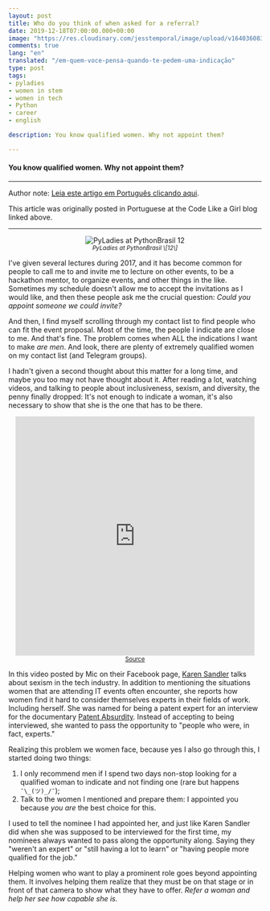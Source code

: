 ```yaml
---
layout: post
title: Who do you think of when asked for a referral?
date: 2019-12-18T07:00:00.000+00:00
image: "https://res.cloudinary.com/jesstemporal/image/upload/v1640360835/covers/miscellaneous_ld0l6r.png"
comments: true
lang: "en"
translated: "/em-quem-voce-pensa-quando-te-pedem-uma-indicação"
type: post
tags:
- pyladies
- women in stem
- women in tech
- Python
- career
- english

description: You know qualified women. Why not appoint them?

---
```

#### You know qualified women. Why not appoint them?

***

Author note: [Leia este artigo em Português clicando aqui](https://code.likeagirl.io/em-quem-voc%C3%AA-pensa-quando-te-pedem-uma-indica%C3%A7%C3%A3o-b15e047b7759).

This article was originally posted in Portuguese at the Code Like a Girl blog linked above.

***

<center>
<img src="https://miro.medium.com/max/3000/1*hPWHuOBEBoxpvAfqqo0bLw.jpeg" alt="PyLadies at PythonBrasil 12">
<br>
<small><i>PyLadies at PythonBrasil \[12\]</i></small>
</center>

I've given several lectures during 2017, and it has become common for people to call me to and invite me to lecture on other events, to be a hackathon mentor, to organize events, and other things in the like. Sometimes my schedule doesn't allow me to accept the invitations as I would like, and then these people ask me the crucial question: _Could you appoint someone we could invite?_

And then, I find myself scrolling through my contact list to find people who can fit the event proposal. Most of the time, the people I indicate are close to me. And that's fine. The problem comes when ALL the indications I want to make _are men_. And look, there are plenty of extremely qualified women on my contact list (and Telegram groups).

I hadn't given a second thought about this matter for a long time, and maybe you too may not have thought about it. After reading a lot, watching videos, and talking to people about inclusiveness, sexism, and diversity, the penny finally dropped: It's not enough to indicate a woman, it's also necessary to show that she is the one that has to be there.

<center><iframe src="https://www.facebook.com/plugins/video.php?href=https%3A%2F%2Fwww.facebook.com%2FMicMedia%2Fvideos%2F1651080888248028%2F&show_text=0&width=476" style="border:none;overflow:hidden" scrolling="no" allowtransparency="true" allowfullscreen="true" width="476" height="476" frameborder="0"></iframe><br><small><a href="https://www.facebook.com/MicMedia/videos/1651080888248028">Source</a><i></i></small></center>

In this video posted by Mic on their Facebook page, [Karen Sandler](https://twitter.com/o0karen0o) talks about sexism in the tech industry. In addition to mentioning the situations women that are attending IT events often encounter, she reports how women find it hard to consider themselves experts in their fields of work. Including herself. She was named for being a patent expert for an interview for the documentary [Patent Absurdity](http://patentabsurdity.com/watch.html). Instead of accepting to being interviewed, she wanted to pass the opportunity to "people who were, in fact, experts."

Realizing this problem we women face, because yes I also go through this, I started doing two things:

1. I only recommend men if I spend two days non-stop looking for a qualified woman to indicate and not finding one (rare but happens `¯\_(ツ)_/¯`);
2. Talk to the women I mentioned and prepare them: I appointed you because _you are_ the best choice for this.

I used to tell the nominee I had appointed her, and just like Karen Sandler did when she was supposed to be interviewed for the first time, my nominees always wanted to pass along the opportunity along. Saying they "weren't an expert" or "still having a lot to learn" or "having people more qualified for the job."

Helping women who want to play a prominent role goes beyond appointing them. It involves helping them realize that they must be on that stage or in front of that camera to show what they have to offer. _Refer a woman and help her see how capable she is._
